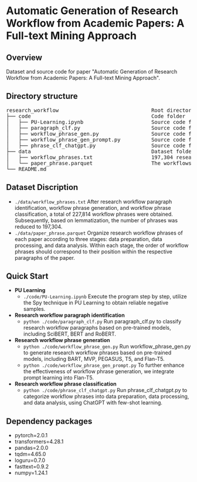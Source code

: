 # Automatic Generation of Research Workflow from Academic Papers: A Full-text Mining Approach

## Overview
Dataset and source code for paper "Automatic Generation of Research Workflow from Academic Papers: A Full-text Mining Approach".

## Directory structure
<pre>
research_workflow                              Root directory
├── code                                       Code folder
│   ├── PU-Learning.ipynb                      Source code for PU Learning to obtain reliable negative samples
│   ├── paragraph_clf.py                       Source code for research workflow paragraph identification based on pre-trained models
│   ├── workflow_phrase_gen.py                 Source code for workflow phrase generation using pre-trained models
│   ├── workflow_phrase_gen_prompt.py          Source code for workflow phrase generation using pre-trained models with prompt learning
│   ├── phrase_clf_chatgpt.py                  Source code for workflow phrase classification using ChatGPT
├── data                                       Dataset folder
│   ├── workflow_phrases.txt                   197,304 research workflow phrases
│   └── paper_phrase.parquet                   The workflows in three research stage of NLP papers
└── README.md
</pre>

## Dataset Discription
  - <code>./data/workflow_phrases.txt</code> After research workflow paragraph identification, workflow phrase generation, and workflow phrase classification, a total of 227,814 workflow phrases were obtained. Subsequently, based on lemmatization, the number of phrases was reduced to 197,304.
  - <code>./data/paper_phrase.parquet</code> Organize research workflow phrases of each paper according to three stages: data preparation, data processing, and data analysis. Within each stage, the order of workflow phrases should correspond to their position within the respective paragraphs of the paper.

## Quick Start
 - <b>PU Learning</b>
   - <code>./code/PU-Learning.ipynb</code> Execute the program step by step, utilize the Spy technique in PU Learning to obtain reliable negative samples.
 - <b>Research workflow paragraph identification</b>
   - <code>python ./code/paragraph_clf.py</code> Run paragraph_clf.py to classify research workflow paragraphs based on pre-trained models, including SciBERT, BERT and RoBERT.
 - <b>Research workflow phrase generation</b>
   - <code>python ./code/workflow_phrase_gen.py</code> Run workflow_phrase_gen.py to generate research workflow phrases based on pre-trained models, including BART, MVP, PEGASUS, T5, and Flan-T5.
   - <code>python ./code/workflow_phrase_gen_prompt.py</code> To further enhance the effectiveness of workflow phrase generation, we integrate prompt learning into Flan-T5.
 - <b>Research workflow phrase classification</b>
   - <code>python ./code/phrase_clf_chatgpt.py</code> Run phrase_clf_chatgpt.py to categorize workflow phrases into data preparation, data processing, and data analysis, using ChatGPT with few-shot learning.

## Dependency packages
- pytorch=2.0.1
- transformers=4.28.1
- pandas=2.0.0
- tqdm=4.65.0
- loguru=0.7.0
- fasttext=0.9.2
- numpy=1.24.1

